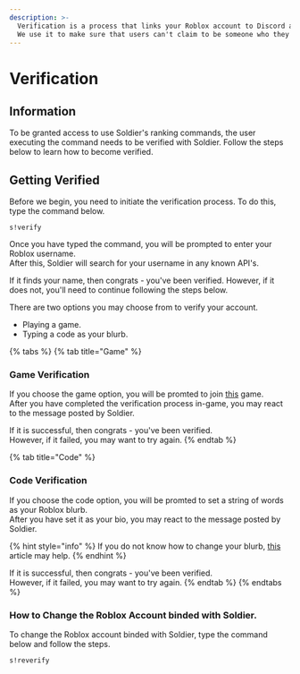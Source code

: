 ```yaml
---
description: >-
  Verification is a process that links your Roblox account to Discord account.
  We use it to make sure that users can't claim to be someone who they are not.
---
```


# Verification

## Information

To be granted access to use Soldier's ranking commands, the user executing the command needs to be verified with Soldier. Follow the steps below to learn how to become verified.

## Getting Verified

Before we begin, you need to initiate the verification process. To do this, type the command below.

```text
s!verify
```

Once you have typed the command, you will be prompted to enter your Roblox username.  
After this, Soldier will search for your username in any known API's.

If it finds your name, then congrats - you've been verified. However, if it does not, you'll need to continue following the steps below.

There are two options you may choose from to verify your account.

* Playing a game.
* Typing a code as your blurb.

{% tabs %}
{% tab title="Game" %}
### Game Verification

If you choose the game option, you will be promted to join [this](https://www.roblox.com/games/5697576656/Soldier-Game-Verification) game.  
After you have completed the verification process in-game, you may react to the message posted by Soldier.

If it is successful, then congrats - you've been verified.  
However, if it failed, you may want to try again.
{% endtab %}

{% tab title="Code" %}
### Code Verification

If you choose the code option, you will be promted to set a string of words as your Roblox blurb.  
After you have set it as your bio, you may react to the message posted by Soldier.

{% hint style="info" %}
If you do not know how to change your blurb, [this](https://en.help.roblox.com/hc/en-us/articles/203313660-All-About-Profiles-Blurbs-and-Profile-Customization) article may help.
{% endhint %}

If it is successful, then congrats - you've been verified.  
However, if it failed, you may want to try again.
{% endtab %}
{% endtabs %}

### How to Change the Roblox Account binded with Soldier.

To change the Roblox account binded with Soldier, type the command below and follow the steps.

```text
s!reverify
```

